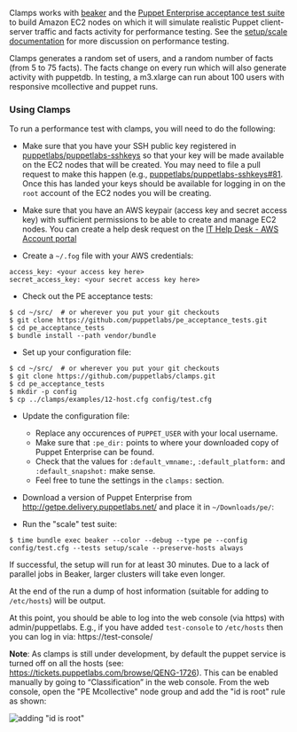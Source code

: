 Clamps works with [beaker](https://github.com/puppetlabs/beaker) and the [Puppet Enterprise acceptance test suite](https://github.com/puppetlabs/pe_acceptance_tests) to build Amazon EC2 nodes on which it will simulate realistic Puppet client-server traffic and facts activity for performance testing.  See the [setup/scale documentation](https://github.com/puppetlabs/pe_acceptance_tests/tree/3.8.x/setup/scale) for more discussion on performance testing.

Clamps generates a random set of users, and a random number of facts (from 5 to 75 facts). The facts change on every run which will also generate activity with puppetdb.  In testing, a m3.xlarge can run about 100 users with responsive mcollective and puppet runs.

### Using Clamps

To run a performance test with clamps, you will need to do the following:

 - Make sure that you have your SSH public key registered in [puppetlabs/puppetlabs-sshkeys](https://github.com/puppetlabs/puppetlabs-sshkeys) so that your key will be made available on the EC2 nodes that will be created.  You may need to file a pull request to make this happen (e.g., [puppetlabs/puppetlabs-sshkeys#81](https://github.com/puppetlabs/puppetlabs-sshkeys/pull/81).  Once this has landed your keys should be available for logging in on the `root` account of the EC2 nodes you will be creating.

 - Make sure that you have an AWS keypair (access key and secret access key) with sufficient permissions to be able to create and manage EC2 nodes.  You can create a help desk request on the [IT Help Desk - AWS Account portal](https://tickets.puppetlabs.com/servicedesk/customer/portal/2/create/132)

 - Create a `~/.fog` file with your AWS credentials:

```
access_key: <your access key here>
secret_access_key: <your secret access key here>
```

 - Check out the PE acceptance tests:

```
$ cd ~/src/  # or wherever you put your git checkouts
$ git clone https://github.com/puppetlabs/pe_acceptance_tests.git
$ cd pe_acceptance_tests
$ bundle install --path vendor/bundle
```

 - Set up your configuration file:

```
$ cd ~/src/  # or wherever you put your git checkouts
$ git clone https://github.com/puppetlabs/clamps.git
$ cd pe_acceptance_tests
$ mkdir -p config
$ cp ../clamps/examples/12-host.cfg config/test.cfg
```

 - Update the configuration file:
   - Replace any occurences of `PUPPET_USER` with your local username.
   - Make sure that `:pe_dir:` points to where your downloaded copy of Puppet Enterprise can be found.
   - Check that the values for `:default_vmname:`, `:default_platform:` and `:default_snapshot:` make sense.
   - Feel free to tune the settings in the `clamps:` section.

 - Download a version of Puppet Enterprise from http://getpe.delivery.puppetlabs.net/ and place it in `~/Downloads/pe/`:

 - Run the "scale" test suite:

```
$ time bundle exec beaker --color --debug --type pe --config config/test.cfg --tests setup/scale --preserve-hosts always
```

If successful, the setup will run for at least 30 minutes. Due to a lack of parallel jobs in Beaker, larger clusters will take even longer.

At the end of the run a dump of host information (suitable for adding to `/etc/hosts`) will be output.

At this point, you should be able to log into the web console (via https) with admin/puppetlabs. E.g., if you have added `test-console` to `/etc/hosts` then you can log in via: https://test-console/

**Note**:  As clamps is still under development, by default the puppet service is turned off on all the hosts (see: https://tickets.puppetlabs.com/browse/QENG-1726). This can be enabled manually by going to “Classification” in the web console. From the web console, open the "PE Mcollective" node group and add the "id is root" rule as shown:

![adding "id is root"](https://cloud.githubusercontent.com/assets/6259/6564511/39eef00e-c677-11e4-8122-64c2e57ccd4f.png)
